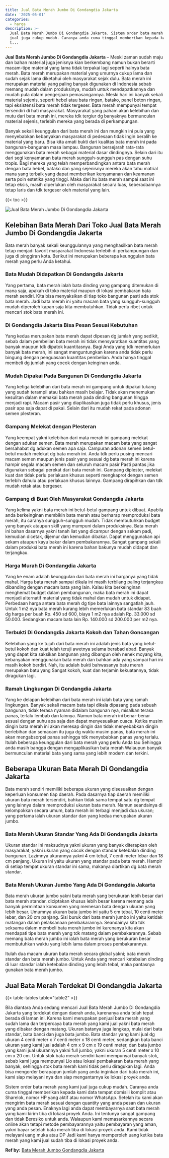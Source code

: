 ```yaml
---
title: Jual Bata Merah Jumbo Di Gondangdia Jakarta
date: '2025-05-01'
categories:
  - harga
description: >-
  Jual Bata Merah Jumbo Di Gondangdia Jakarta. Sistem order bata merah yang kami
  jual juga cukup mudah. Caranya anda cuma tinggal memberikan kepada kami data
  t...
---
```


**Jual Bata Merah Jumbo Di Gondangdia Jakarta** – Meski zaman sudah maju dan bahan material juga jenisnya kian berkembang namun bukan berarti macam-tipe material yang lama tidak terpakai lagi seperti halnya bata merah. Bata merah merupakan material yang umurnya cukup lama dan sudah sejak lama diketahui oleh masyarakat sejak dulu. Bata merah ini merupakan material yang paling banyak digunakan di Indonesia sebab memang mudah dalam produksinya, mudah untuk mendapatkannya dan mudah pula dalam pengerjaan pemasangannya. Meski hari ini banyak sekali material sejenis, seperti hebel atau bata ringan, batako, panel beton ringan, tapi eksistensi bata merah tidak tergeser. Bata merah mempunyai tempat tersendiri di hati masyarakat. Masyarakat yang paham akan kelebihan dan mutu dari bata merah ini, mereka tdk tergiur dg banyaknya bermunculan material sejenis, terlebih mereka yang berada di perkampungan.

Banyak sekali keunggulan dari bata merah ini dan mungkin ini pula yang menyebabkan kebanyakan masyarakat di pedesaan tidak ingin beralih ke material yang baru. Bisa kita amati bukti dari kualitas bata merah ini pada bangunan-bangunan masa lampau. Bangunan bersejarah rata-rata menggunakan bata merah sebagai material dasar dindingnya. Selain dari itu dari segi kenyamanan bata merah sungguh-sungguh pas dengan suhu tropis. Bagi mereka yang telah memperbandingkan antara bata merah dengan bata hebel, batako dan yang sejenisnya mereka akan tahu matrial mana yang terbaik yang dapat memberikan kenyamanan dan keamanan serta poin estetika yang tinggi. Maka dari itu bata merah sampai saat ini tetap eksis, masih diperlukan oleh masyarakat secara luas, keberadaannya tetap laris dan tdk tergeser oleh material yang lain.

{{< toc >}}

![Jual Bata Merah Jumbo Di Gondangdia Jakarta](/images/jual-bata-merah-20.png)

## Kelebihan Bata Merah Dari Toko Jual Bata Merah Jumbo Di Gondangdia Jakarta

Bata merah banyak sekali keunggulannya yang menghasilkan bata merah tetap menjadi favorit masyarakat Indonesia terlebih di perkampungan dan juga di pinggiran kota. Berikut ini merupakan beberapa keunggulan bata merah yang perlu Anda ketahui.

### Bata Mudah Didapatkan Di Gondangdia Jakarta

Yang pertama, bata merah ialah bata dinding yang gampang ditemukan di mana saja, apakah di toko material maupun di lokasi pembakaran bata merah sendiri. Kita bisa menyaksikan di tiap toko bangunan pasti ada stok bata merah. Jadi bata merah ini yaitu macam bata yang sungguh-sungguh mudah diperoleh kapan saja kita membutuhkan. Tidak perlu ribet untuk mencari stok bata merah ini.

### Di Gondangdia Jakarta Bisa Pesan Sesuai Kebutuhan

Yang kedua merupakan bata merah dapat dipesan dg jumlah yang sedikit, sebab dalam pembelian bata merah ini tidak mensyaratkan kuantitas yang banyak maupun tdk dipatok kuantitasnya. Bagi Anda yang tdk memerlukan banyak bata merah, ini sangat menguntungkan karena anda tidak perlu bingung dengan penguasaan kuantitas pembelian. Anda hanya tinggal membeli dg jumlah yang cocok dengan keinginan anda.

### Mudah Dipakai Pada Bangunan Di Gondangdia Jakarta

Yang ketiga kelebihan dari bata merah ini gampang untuk dipakai tukang yang sudah terampil atau bahkan masih belajar. Tidak akan menemukan kesulitan dalam memakai bata merah pada dinding bangunan hingga menjadi rapi. Macam pasir yang diaplikasikan juga tidak perlu khusus, jenis pasir apa saja dapat di pakai. Selain dari itu mudah rekat pada adonan semen plesteran.

### Gampang Melekat dengan Plesteran

Yang keempat yakni kelebihan dari mata merah ini gampang melekat dengan adukan semen. Bata merah merupakan macam bata yang sangat bersahabat dg adukan semen apa saja. Campuran adonan semen betul-betul mudah melekat dg bata merah ini. Anda tdk perlu pusing mencari macam semen maupun jenis pasir yang sesuai dg bata merah ini karena hampir segala macam semen dan seluruh macam pasir Pasti pantas jika digunakan sebagai perekat dari bata merah ini. Gampang diplester, melekat kuat dan tidak perlu perlakuan khusus seperti mengkaprot dengan semen terlebih dahulu atau perlakuan khusus lainnya. Gampang dirapihkan dan tdk mudah retak atau bergeser.

### Gampang di Buat Oleh Masyarakat Gondangdia Jakarta

Yang kelima yakni bata merah ini betul-betul gampang untuk dibuat. Apabila anda berkeinginan membikin bata merah atau berharap memproduksi bata merah, itu caranya sungguh-sungguh mudah. Tidak membutuhkan budget yang banyak ataupun skill yang mumpuni dalam produksinya. Bata merah ini bahan dasarnya yakni tanah liat yang dicampur dengan sekam padi, kemudian dicetak, dijemur dan kemudian dibakar. Dapat menggunakan api sekam ataupun kayu bakar dalam pembakarannya. Sangat gampang sekali dalam produksi bata merah ini karena bahan bakunya mudah didapat dan terjangkau.

### Harga Murah Di Gondangdia Jakarta

Yang ke enam adalah keunggulan dari bata merah ini harganya yang tidak mahal. Harga bata merah sampai dikala ini masih terbilang paling terjangkau dibanding dengan macam bata yang lain. Kalau kita berkeinginan menghemat budget dalam pembangunan, maka bata merah ini dapat menjadi alternatif material yang tidak mahal dan mudah untuk didapat. Perbedaan harga antara bata merah dg tipe bata lainnya sangatlah jauh. Untuk 1 m2 nya bata merah kurang lebih memerlukan bata standar 83 buah dg harga per buah Rp. 450 sd 600, biaya 1 m2 nya adalah Rp. 33.000 sd 50.000. Sedangkan macam bata lain Rp. 140.000 sd 200.000 per m2 nya.

### Terbukti Di Gondangdia Jakarta Kokoh dan Tahan Goncangan

Kelebihan yang ke tujuh dari bata merah ini adalah jenis bata yang betul-betul kokoh dan kuat telah teruji awetnya selama berabad abad. Banyak yang dapat kita saksikan bangunan yang dibangun oleh nenek moyang kita, kebanyakan menggunakan bata merah dan bahkan ada yang sampai hari ini masih kokoh berdiri. Nah, itu adalah bukti bahwasanya batu merah merupakan batu yang Sangat kokoh, kuat dan terjamin kekuatannya, tidak diragukan lagi.

### Ramah Lingkungan Di Gondangdia Jakarta

Yang ke delapan kelebihan dari bata merah ini ialah bata yang ramah lingkungan. Banyak sekali macam bata tapi dikala dipasang pada sebuah bangunan, tidak terasa nyaman didalam bangunan nya, misalkan terasa panas, terlalu lembab dan lainnya. Namun bata merah ini benar-benar sesuai dengan suhu apa saja dan dapat menyesuaikan cuaca. Ketika musim dingin bata merah ini akan meresap dingin dan tidak menyebabkan dingin berlebihan dan semacam itu juga dg waktu musim panas, bata merah ini akan mengabsorpsi panas sehingga tdk menyebabkan panas yang terlalu. Itulah beberapa keunggulan dari bata merah yang perlu Anda tau Sehingga anda masih bangga dengan mengaplikasikan bata merah Walaupun banyak bermunculan material bata yang sama yang lebih modern dan terkini.

## Beberapa Ukuran Bata Merah Di Gondangdia Jakarta

Bata merah sendiri memiliki beberapa ukuran yang disesuaikan dengan keperluan konsumen tiap daerah. Pada dasarnya tiap daerah memiliki ukuran bata merah tersendiri, bahkan tidak sama tempat satu dg tempat yang lainnya dalam memproduksi ukuran bata merah. Namun seandainya di kelompokkan secara umum, bata merah ini terbagi menjadi dua ukuran; yang pertama ialah ukuran standar dan yang kedua merupakan ukuran jumbo.

### Bata Merah Ukuran Standar Yang Ada Di Gondangdia Jakarta

Ukuran standar ini maksudnya yakni ukuran yang banyak diterapkan oleh masyarakat, yakni ukuran yang cocok dengan standar ketebalan dinding bangunan. Lazimnya ukurannya yakni 4 cm tebal, 7 centi meter lebar dan 18 cm panjang. Ukuran ini yaitu ukuran yang standar pada bata merah. Hampir di setiap tempat ukuran standar ini sama, makanya diartikan dg bata merah standar.

### Bata Merah Ukuran Jumbo Yang Ada Di Gondangdia Jakarta

Bata merah ukuran jumbo yakni bata merah yang berukuran lebih besar dari bata merah standar. diciptakan khusus lebih besar karena memang ada banyak permintaan konsumen yang memesan bata dengan ukuran yang lebih besar. Umumnya ukuran bata jumbo ini yaitu 5 cm tebal, 10 centi meter lebar, dan 20 cm panjang. Sisi buruk dari bata merah jumbo ini yaitu ketidak matangan dalam pelaksanaan pembakarannya. Seandainya kita tdk seksama dalam membeli bata merah jumbo ini karenanya kita akan mendapati tipe bata merah yang tdk matang dalam pembakarannya. Sebab memang bata merah jumbo ini ialah bata merah yang berukuran besar membutuhkan waktu yang lebih lama dalam proses pembakarannya.

Itulah dua macam ukuran bata merah secara global yakni; bata merah standar dan bata merah jumbo. Untuk Anda yang mencari ketebalan dinding di luar standar ialah ketebalan dinding yang lebih tebal, maka pantasnya gunakan bata merah jumbo.

## Jual Bata Merah Terdekat Di Gondangdia Jakarta

{{< table-tables table="table2" >}}

Bila diantara Anda sedang mencari Jual Bata Merah Jumbo Di Gondangdia Jakarta yang terdekat dengan daerah anda, karenanya anda telah tepat berada di laman ini. Karena kami merupakan penjual bata merah yang sudah lama dan terpercaya bata merah yang kami jual yakni bata merah yang dibakar dengan matang. Ukuran batanya juga lengkap, mulai dari bata standar, bata banci dan juga bata jumbo. Bata standar yang kami jual dg ukuran 4 centi meter x 7 centi meter x 18 centi meter, sedangkan bata banci ukuran yang kami jual adalah 4 cm x 9 cm x 19 centi meter, dan bata jumbo yang kami jual ukurannya yakni full jumbo; yakni ukuran 5 centi meter x 10 cm x 20 cm. Untuk stok bata merah sendiri kami mempunyai banyak stok, sebab kami juga mempunyai Lio atau lokasi pembakaran bata merah yang banyak, sehingga stok bata merah kami tidak perlu diragukan lagi. Anda bisa mengorder berapapun jumlah yang anda inginkan dari bata merah ini, kami siap melayani nya dan siap mengantarnya ke lokasi proyek anda.

Sistem order bata merah yang kami jual juga cukup mudah. Caranya anda cuma tinggal memberikan kepada kami data tempat domisili komplit atau Sharelok, nomor HP yang aktif atau nomor WhatsApp. Setelah itu kami akan mengirim bata merah sesuai dengan quantity yang anda pesan dan ukuran yang anda pesan. Enaknya lagi anda dapat membayarnya saat bata merah yang kami kirim tiba di lokasi proyek Anda. Ini tentunya sangat gampang dan tidak Beresiko untuk anda. Walaupun kami memasarkannya secara online akan tetapi metode pembayarannya yaitu pembayaran yang aman, yakni bayar setelah bata merah tiba di lokasi proyek anda. Kami tidak melayani uang muka atau DP Jadi kami hanya memperoleh uang ketika bata merah yang kami jual sudah tiba di lokasi proyek anda.

**Ref by:** [Bata Merah Jumbo Gondangdia Jakarta](https://id.wikipedia.org/wiki/Bata)

